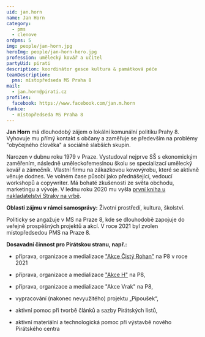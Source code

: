 ```yaml
---
uid: jan.horn
name: Jan Horn
category:
  - pms
  - clenove
ordpms: 5
img: people/jan-horn.jpg
heroImg: people/jan-horn-hero.jpg
profession: umělecký kovář a učitel
partyUid: pirati
description: koordinátor gesce kultura & památková péče
teamDescription:
  pms: místopředseda MS Praha 8
mail:
  - jan.horn@pirati.cz
profiles:
  facebook: https://www.facebook.com/jan.m.horn
funkce:
  - místopředseda MS Praha 8
---
```


**Jan Horn** má dlouhodobý zájem o lokální komunální politiku Prahy 8. Vyhovuje mu přímý kontakt s občany a zaměřuje se především na problémy "obyčejného člověka" a sociálně slabších skupin.

Narozen v dubnu roku 1979 v Praze. Vystudoval nejprve SŠ s ekonomickým zaměřením, následně uměleckořemeslnou školu se specializací umělecký kovář a zámečník. Vlastní firmu na zákazkovou kovovýrobu, které se aktivně věnuje dodnes. Ve volném čase působí jako přednášející, vedoucí workshopů a copywriter. Má bohaté zkušenosti ze světa obchodu, marketingu a vývoje. V lednu roku 2020 mu vyšla [první kniha u nakladatelství Straky na vrbě](https://www.databazeknih.cz/knihy/valard-valard-aamp-vejce-na-draka-416969).

**Oblasti zájmu v rámci samosprávy:** Životní prostředí, kultura, školství.

Politicky se angažuje v MS na Praze 8, kde se dlouhodobě zapojuje do veřejně prospěšných projektů a akcí. V roce 2021 byl zvolen místopředsedou PMS na Praze 8.

**Dosavadní činnost pro Pirátskou stranu, např.:**
*    příprava, organizace a medializace ["Akce Čistý Rohan"](https://praha8.pirati.cz/aktuality/kdyz-to-neudelala-mestska-cast-vycistili-jsme-rohansky-ostrov-od-neporadku-sami.html) na P8 v roce 2021
*    příprava, organizace a medializace ["Akce H"](https://praha8.pirati.cz/aktuality/louze-v-pivovarnicke.html) na P8,
*    příprava, organizace a medializace "Akce Vrak" na P8,

*    vypracování (nakonec nevyužitého) projektu „Pipoušek“,
*    aktivní pomoc při tvorbě článků a sazby Pirátských listů,
*    aktivní materiální a technologická pomoc při výstavbě nového Pirátského centra
